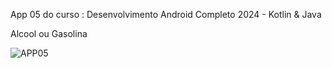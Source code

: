 App 05 do curso : Desenvolvimento Android Completo 2024 - Kotlin & Java

Alcool ou Gasolina 

![APP05](https://github.com/RaulAdriano/AlcoolOuGasolina/assets/9559781/dd00f1f1-4d46-479c-a4e0-2a158ae7fca4)
